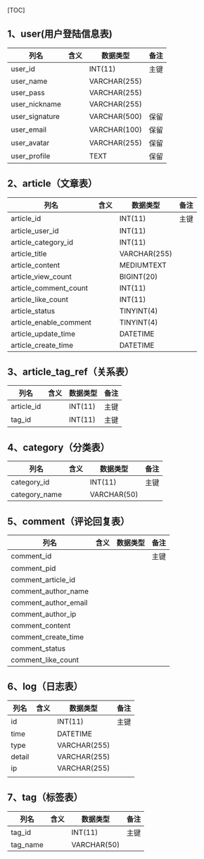 [TOC]

## 1、user(用户登陆信息表)

| 列名           | 含义 | 数据类型     | 备注 |
| -------------- | ---- | ------------ | ---- |
| user_id        |      | INT(11)      | 主键 |
| user_name      |      | VARCHAR(255) |      |
| user_pass      |      | VARCHAR(255) |      |
| user_nickname  |      | VARCHAR(255) |      |
| user_signature |      | VARCHAR(500) | 保留 |
| user_email     |      | VARCHAR(100) | 保留 |
| user_avatar    |      | VARCHAR(255) | 保留 |
| user_profile   |      | TEXT         | 保留 |

## 2、article（文章表）

| 列名                   | 含义 | 数据类型     | 备注 |
| ---------------------- | ---- | ------------ | ---- |
| article_id             |      | INT(11)      | 主键 |
| article_user_id        |      | INT(11)      |      |
| article_category_id    |      | INT(11)      |      |
| article_title          |      | VARCHAR(255) |      |
| article_content        |      | MEDIUMTEXT   |      |
| article_view_count     |      | BIGINT(20)   |      |
| article_comment_count  |      | INT(11)      |      |
| article_like_count     |      | INT(11)      |      |
| article_status         |      | TINYINT(4)   |      |
| article_enable_comment |      | TINYINT(4)   |      |
| article_update_time    |      | DATETIME     |      |
| article_create_time    |      | DATETIME     |      |

## 3、article_tag_ref（关系表）

| 列名       | 含义 | 数据类型 | 备注 |
| ---------- | ---- | -------- | ---- |
| article_id |      | INT(11)  | 主键 |
| tag_id     |      | INT(11)  | 主键 |

## 4、category（分类表）

| 列名          | 含义 | 数据类型    | 备注 |
| ------------- | ---- | ----------- | ---- |
| category_id   |      | INT(11)     | 主键 |
| category_name |      | VARCHAR(50) |      |

## 5、comment（评论回复表）

| 列名                 | 含义 | 数据类型 | 备注 |
| -------------------- | ---- | -------- | ---- |
| comment_id           |      |          | 主键 |
| comment_pid          |      |          |      |
| comment_article_id   |      |          |      |
| comment_author_name  |      |          |      |
| comment_author_email |      |          |      |
| comment_author_ip    |      |          |      |
| comment_content      |      |          |      |
| comment_create_time  |      |          |      |
| comment_status       |      |          |      |
| comment_like_count   |      |          |      |



## 6、log（日志表）

| 列名   | 含义 | 数据类型     | 备注 |
| ------ | ---- | ------------ | ---- |
| id     |      | INT(11)      | 主键 |
| time   |      | DATETIME     |      |
| type   |      | VARCHAR(255) |      |
| detail |      | VARCHAR(255) |      |
| ip     |      | VARCHAR(255) |      |
|        |      |              |      |



## 7、tag（标签表）

| 列名     | 含义 | 数据类型    | 备注 |
| -------- | ---- | ----------- | ---- |
| tag_id   |      | INT(11)     | 主键 |
| tag_name |      | VARCHAR(50) |      |

